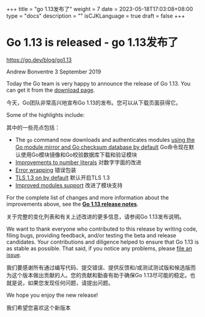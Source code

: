 +++
title = "go 1.13发布了"
weight = 7
date = 2023-05-18T17:03:08+08:00
type = "docs"
description = ""
isCJKLanguage = true
draft = false
+++

# Go 1.13 is released - go 1.13发布了

https://go.dev/blog/go1.13

Andrew Bonventre
3 September 2019

Today the Go team is very happy to announce the release of Go 1.13. You can get it from the [download page](https://go.dev/dl).

今天，Go团队非常高兴地宣布Go 1.13的发布。您可以从下载页面获得它。



Some of the highlights include:

其中的一些亮点包括：

- The `go` command now downloads and authenticates modules [using the Go module mirror and Go checksum database by default](https://go.dev/doc/go1.13#introduction) Go命令现在默认使用Go模块镜像和Go校验数据库下载和验证模块
- [Improvements to number literals](https://go.dev/doc/go1.13#language) 对数字字面的改进
- [Error wrapping](https://go.dev/doc/go1.13#error_wrapping) 错误包装
- [TLS 1.3 on by default](https://go.dev/doc/go1.13#tls_1_3) 默认开启TLS 1.3
- [Improved modules support](https://go.dev/doc/go1.13#modules) 改进了模块支持

For the complete list of changes and more information about the improvements above, see the [**Go 1.13 release notes**](https://go.dev/doc/go1.13).

关于完整的变化列表和有关上述改进的更多信息，请参阅Go 1.13发布说明。

We want to thank everyone who contributed to this release by writing code, filing bugs, providing feedback, and/or testing the beta and release candidates. Your contributions and diligence helped to ensure that Go 1.13 is as stable as possible. That said, if you notice any problems, please [file an issue](https://go.dev/issue/new).

我们要感谢所有通过编写代码、提交错误、提供反馈和/或测试测试版和候选版而为这个版本做出贡献的人。您的贡献和勤奋有助于确保Go 1.13尽可能的稳定。也就是说，如果您发现任何问题，请提出问题。

We hope you enjoy the new release!

我们希望您喜欢这个新版本
